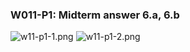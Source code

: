 ### W011-P1: Midterm answer 6.a, 6.b
![w11-p1-1.png](https://boadkpezbkrextxfzgiw.supabase.co/storage/v1/object/public/demo-26/md_img/w11-p1-1.png)
![w11-p1-2.png](https://boadkpezbkrextxfzgiw.supabase.co/storage/v1/object/public/demo-26/md_img/w11-p1-2.png)